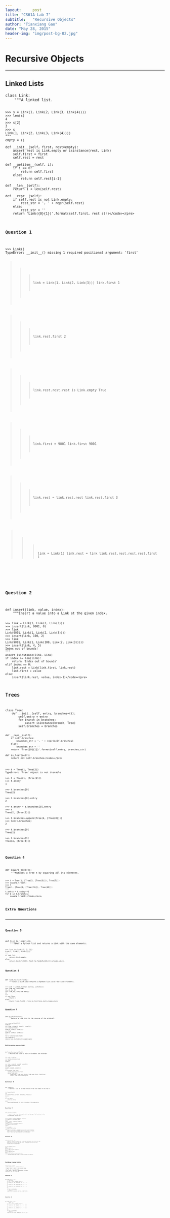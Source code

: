 ```yaml
---
layout:     post
title: "CS61A-Lab 7"
subtitle:   "Recursive Objects"
author: "Tianxiang Gao"
date: "May 28, 2015"
header-img: "img/post-bg-02.jpg"
---
```

<h1>Recursive Objects</h1>
<hr>
<h2>Linked Lists</h2>
<pre><code>class Link:
    """A linked list.

    >>> s = Link(1, Link(2, Link(3, Link(4))))
    >>> len(s)
    4
    >>> s[2]
    3
    >>> s
    Link(1, Link(2, Link(3, Link(4))))
    """
    empty = ()

    def __init__(self, first, rest=empty):
        assert rest is Link.empty or isinstance(rest, Link)
        self.first = first
        self.rest = rest

    def __getitem__(self, i):
        if i == 0:
            return self.first
        else:
            return self.rest[i-1]

    def __len__(self):
        return 1 + len(self.rest)

    def __repr__(self):
        if self.rest is not Link.empty:
            rest_str = ', ' + repr(self.rest)
        else:
            rest_str = ''
        return 'Link({0}{1})'.format(self.first, rest_str)</code></pre>
<h3>Question 1</h3>
<pre><code>>>> Link()
TypeError: __init__() missing 1 required positional argument: 'first'

>>> link = Link(1, Link(2, Link(3)))
>>> link.first
1

>>> link.rest.first
2

>>> link.rest.rest.rest is Link.empty
True

>>> link.first = 9001
>>> link.first
9001

>>> link.rest = link.rest.rest
>>> link.rest.first
3

>>> link = Link(1)
>>> link.rest = link
>>> link.rest.rest.rest.rest.first
1</code></pre>

<h3>Question 2</h3>
<pre><code>def insert(link, value, index):
    """Insert a value into a Link at the given index.

    >>> link = Link(1, Link(2, Link(3)))
    >>> insert(link, 9001, 0)
    >>> link
    Link(9001, Link(1, Link(2, Link(3))))
    >>> insert(link, 100, 2)
    >>> link
    Link(9001, Link(1, Link(100, Link(2, Link(3)))))
    >>> insert(link, 4, 5)
    Index out of bounds!
    """
    assert isinstance(link, Link)
    if index >= len(link):
        return 'Index out of bounds'
    elif index == 0:
        link.rest = Link(link.first, link.rest)
        link.first = value
    else:
        insert(link.rest, value, index-1)</code></pre>

<h2>Trees</h2>
<pre><code>class Tree:
    def __init__(self, entry, branches=()):
        self.entry = entry
        for branch in branches:
            assert isinstance(branch, Tree)
        self.branches = branches

    def __repr__(self):
        if self.branches:
            branches_str = ', ' + repr(self.branches)
        else:
            branches_str = ''
        return 'Tree({0}{1})'.format(self.entry, branches_str)

    def is_leaf(self):
        return not self.branches</code></pre>

<pre><code>>>> t = Tree(1, Tree(2))
TypeError: 'Tree' object is not iterable

>>> t = Tree(1, [Tree(2)])
>>> t.entry
1

>>> t.branches[0]
Tree(2)

>>> t.branches[0].entry
2

>>> t.entry = t.branches[0].entry
>>> t
Tree(2, [Tree(2)])

>>> t.branches.append(Tree(4, [Tree(8)]))
>>> len(t.branches)
2

>>> t.branches[0]
Tree(2)

>>> t.branches[1]
Tree(4, [Tree(8)])</code></pre>

<h3>Question 4</h3>
<pre><code>def square_tree(t):
    """Mutates a Tree t by squaring all its elements.

    >>> t = Tree(1, [Tree(3, [Tree(5)]), Tree(7)])
    >>> square_tree(t)
    >>> t
    Tree(1, [Tree(9, [Tree(25)]), Tree(49)])
    """
    t.entry = t.entry**2
    for b in t.branches:
        square_tree(b)</code></pre>

<h2>Extra Questions</h2>
<hr>
<h3>Question 5</h3>
<pre><code>def list_to_link(lst):
    """Takes a Python list and returns a Link with the same elements.

    >>> list_to_link([1, 2, 3])
    Link(1, Link(2, Link(3)))
    """
    if not lst:
        return Link.empty
    else:
        return Link(lst[0], list_to_link(lst[1:]))</code></pre>

<h3>Question 6</h3>
<pre><code>def link_to_list(link):
    """Takes a Link and returns a Python list with the same elements.

    >>> link = Link(1, Link(2, Link(3, Link(4))))
    >>> link_to_list(link)
    [1, 2, 3, 4]
    >>> link_to_list(Link.empty)
    []
    """
    if not link:
        return []
    else:
        return [link.first] + link_to_list(link.rest)</code></pre>

<h3>Question 7</h3>
<pre><code>def my_reverse(link):
    """Returns a Link that is the reverse of the original.

    >>> reverse(Link(1))
    Link(1)
    >>> link = Link(1, Link(2, Link(3)))
    >>> reverse(link)
    Link(3, Link(2, Link(1)))
    >>> link
    Link(1, Link(2, Link(3)))
    """
    lst = link_to_list(link)
    lst.reverse()
    return list_to_link(lst)</code></pre>

<h4>Extra <code>mutate_reverse(link)</code></h4>
<pre><code>def mutate_reverse(link):
    """Mutates the Link so that its elements are reversed.

    >>> link = Link(1)
    >>> mutate_reverse(link)
    >>> link
    Link(1)

    >>> link = Link(1, Link(2, Link(3)))
    >>> mutate_reverse(link)
    >>> link
    Link(3, Link(2, Link(1)))
    """
    if link and link.rest:
        mutate_reverse(link.rest)
        while link.rest:
            link.first, link.rest.first = link.rest.first, link.first
            link = link.rest</code></pre>
<h3>Question 8</h3>
<pre><code>def leaves(t):
    """Returns a list of all the entries of the leaf nodes of the Tree t.

    >>> leaves(Tree(1))
    [1]
    >>> leaves(Tree(1, [Tree(2, [Tree(3)]), Tree(4)]))
    [3, 4]
    """
    if t.is_leaf():
        return [t.entry]
    else:
        return sum([leaves(b) for b in t.branches], [])</code></pre>

<h3>Question 9</h3>
<pre><code>def cumulative_sum(t):
    """Return a new Tree, where each entry is the sum of all entries in the
    corresponding subtree of t.

    >>> t = Tree(1, [Tree(3, [Tree(5)]), Tree(7)])
    >>> cumulative = cumulative_sum(t)
    >>> t
    Tree(1, [Tree(3, [Tree(5)]), Tree(7)])
    >>> cumulative
    Tree(16, [Tree(8, [Tree(5)]), Tree(7)])
    >>> cumulative_sum(Tree(1))
    Tree(1)
    """
    if t.is_leaf():
        return Tree(t.entry)
    else:
        cumulative_branches = [cumulative_sum(b) for b in t.branches]
        entry = sum([b.entry for b in cumulative_branches]) + t.entry
        return Tree(entry, cumulative_branches)</code></pre>

<h3>Question 10</h3>
<pre><code>def same_shape(t1, t2):
    """Returns whether two Trees t1, t2 have the same shape. Two trees have the
    same shape if they have the same number of branches and each of their
    children have the same shape.

    >>> t, s = Tree(1), Tree(3)
    >>> same_shape(t, t)
    True
    >>> same_shape(t, s)
    True
    >>> t = Tree(1, [Tree(2), Tree(3)])
    >>> same_shape(t, s)
    False
    >>> s = cumulative_sum(t)
    >>> same_shape(t, s)
    True
    """
    return len(t1.branches)==len(t2.branches) and \
           all(same_shape(b1, b2) for b1, b2 in zip(t1.branches, t2.branches))
</code></pre>

<h2>Folding Linked Lists</h2>
**recursive list**
<code>Link(1, Link(2, Link(3, Link(4,Link(5)))))</code>
**right fold**, where <code>z</code> is initial value
<code>f(1, f(2, f(3, f(4, f(5, z)))))</code>
**left fold**, which is equivalent to <code>reduce</code>
<code>f(f(f(f(f(z, 1), 2), 3), 4), 5)</code>

<h3>Question 11</h3>
<pre><code>def foldl(link, fn, z):
    """ Left fold
    >>> lst = Link(3, Link(2, Link(1)))
    >>> foldl(lst, sub, 0) # (((0 - 3) - 2) - 1)
    -6
    >>> foldl(lst, add, 0) # (((0 + 3) + 2) + 1)
    6
    >>> foldl(lst, mul, 1) # (((1 * 3) * 2) * 1)
    6
    """
    if link is Link.empty:
        return z
    return foldl(link.rest, fn, fn(z, link.first))</code></pre>

<h3>Question 12</h3>
<pre><code>def foldr(link, fn, z):
    """ Right fold
    >>> lst = Link(3, Link(2, Link(1)))
    >>> foldr(lst, sub, 0) # (3 - (2 - (1 - 0)))
    2
    >>> foldr(lst, add, 0) # (3 + (2 + (1 + 0)))
    6
    >>> foldr(lst, mul, 1) # (3 * (2 * (1 * 1)))
    6
    """
    if link is Link.empty:
        return z
    return fn(link.first, foldr(link.rest, fn, z))</code></pre>
